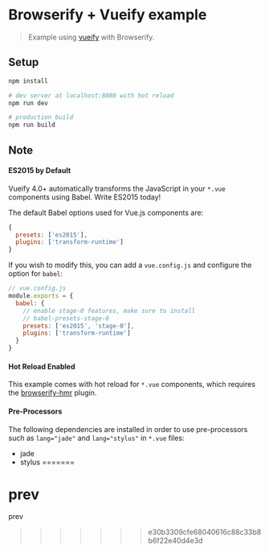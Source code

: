 # Browserify + Vueify example

> Example using [vueify](https://github.com/vuejs/vueify) with Browserify.

## Setup

``` bash
npm install

# dev server at localhost:8080 with hot reload
npm run dev

# production build
npm run build
```

## Note

#### ES2015 by Default

Vueify 4.0+ automatically transforms the JavaScript in your `*.vue` components using Babel. Write ES2015 today!

The default Babel options used for Vue.js components are:

``` js
{
  presets: ['es2015'],
  plugins: ['transform-runtime']
}
```

If you wish to modify this, you can add a `vue.config.js` and configure the option for `babel`:

``` js
// vue.config.js
module.exports = {
  babel: {
    // enable stage-0 features, make sure to install
    // babel-presets-stage-0
    presets: ['es2015', 'stage-0'],
    plugins: ['transform-runtime']
  }
}
```

#### Hot Reload Enabled

This example comes with hot reload for `*.vue` components, which requires the [browserify-hmr](https://github.com/AgentME/browserify-hmr) plugin.

#### Pre-Processors

The following dependencies are installed in order to use pre-processors such as `lang="jade"` and `lang="stylus"` in `*.vue` files:

- jade
- stylus
=======
# prev
prev
>>>>>>> e30b3309cfe68040616c88c33b8b6f22e40d4e3d
